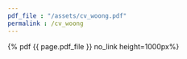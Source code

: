 ```yaml
---
pdf_file : "/assets/cv_woong.pdf"
permalink : /cv_woong
---
```


 {% pdf {{ page.pdf_file }} no_link height=1000px%}
